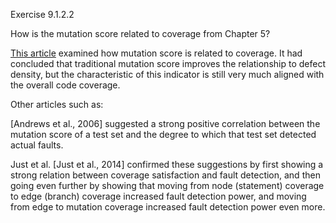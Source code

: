 Exercise 9.1.2.2

How is the mutation score related to coverage from Chapter 5?

[This article](https://www.researchgate.net/publication/305869980_Relating_Code_Coverage_Mutation_Score_and_Test_Suite_Reducibility_to_Defect_Density) examined how mutation score is related to coverage. It had concluded that traditional mutation score improves the relationship to defect density, but the characteristic of this indicator is still very much aligned with the overall code coverage.

Other articles such as:

[Andrews et al., 2006] suggested a strong positive correlation between the mutation score of a test set and the degree to which that test set detected actual faults. 

Just et al. [Just et al., 2014] confirmed these suggestions by first showing a strong relation between coverage satisfaction and fault detection, and then going even further by showing that moving from node (statement) coverage to edge (branch) coverage increased fault detection power, and moving from edge to mutation coverage increased fault detection power even more.

